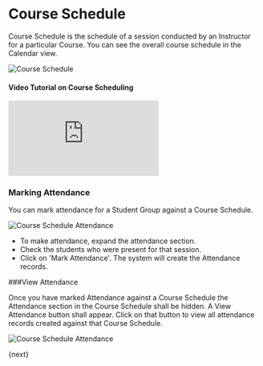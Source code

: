 <!-- add-breadcrumbs -->
# Course Schedule

Course Schedule is the schedule of a session conducted by an Instructor for a particular Course.
You can see the overall course schedule in the Calendar view.

<img class="screenshot" alt="Course Schedule" src="{{docs_base_url}}/assets/img/education/schedule/course-schedule.png">

#### Video Tutorial on Course Scheduling


<div>
    <div class='embed-container'>
        <iframe src='https://www.youtube.com/embed/iy-DBV9jI-A?start=0&end=114' frameborder='0' allowfullscreen>
        </iframe>
    </div>
</div>

### Marking Attendance

You can mark attendance for a Student Group against a Course Schedule.

<img class="screenshot" alt="Course Schedule Attendance" src="{{docs_base_url}}/assets/img/education/schedule/course-schedule-att.png">

- To make attendance, expand the attendance section.
- Check the students who were present for that session.
- Click on 'Mark Attendance'. The system will create the Attendance records.

###View Attendance

Once you have marked Attendance against a Course Schedule the Attendance section in the Course Schedule shall be hidden. 
A View Attendance button shall appear. Click on that button to view all attendance records created against that Course Schedule.

<img class="screenshot" alt="Course Schedule Attendance" src="{{docs_base_url}}/assets/img/education/schedule/course-schedule-att-1.png">

{next}